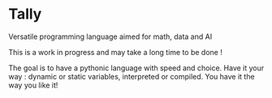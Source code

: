 # Tally
Versatile programming language aimed for math, data and AI

This is a work in progress and may take a long time to be done !

The goal is to have a pythonic language with speed and choice. Have it your way : dynamic or static variables, interpreted or compiled. You have it the way you like it!
